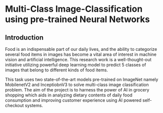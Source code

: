 # Multi-Class Image-Classification using pre-trained Neural Networks

## Introduction

Food is an indispensable part of our daily lives, and the ability to categorize several food items in images has become a vital area of interest in machine vision and artificial intelligence. This research work is a well-thought-out initiative utilizing powerful deep learning model to predict 5 classes of images that belong to different kinds of food items.

This task uses two state-of-the-art models pre-trained on ImageNet namely MobilenetV2 and InceptiobnV3 to solve multi-class image classification problem. The aim of the project is to harness the power of AI in grocery shopping which aids in analyzing dietary contents of daily food consumption and improving customer experience using AI powered self-checkout systems.
